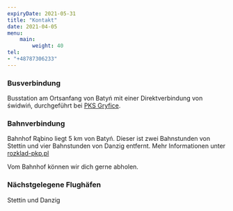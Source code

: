 ```yaml
---
expiryDate: 2021-05-31
title: "Kontakt"
date: 2021-04-05
menu:
    main:
        weight: 40
tel:
- "+48787306233"
---
```


### Busverbindung

Busstation am Ortsanfang von Batyń mit einer Direktverbindung von świdwiń, durchgeführt bei [PKS Gryfice](http://www.pksgryfice.com.pl/wyniki-wyszukiwania/).

### Bahnverbindung
Bahnhof Rąbino liegt 5 km von Batyń. Dieser ist zwei Bahnstunden von Stettin und vier Bahnstunden von Danzig entfernt.
Mehr Informationen unter [rozklad-pkp.pl](https://rozklad-pkp.pl/)

Vom Bahnhof können wir dich gerne abholen.

### Nächstgelegene Flughäfen

Stettin und Danzig


